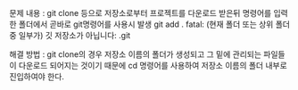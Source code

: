 문제 내용 : 
git clone 등으로 저장소로부터 프로젝트를 다운로드 받은뒤 명령어를 입력한 폴더에서 곧바로 git명령어를 사용시 발생
git add .
fatal: (현재 폴더 또는 상위 폴더 중 일부가) 깃 저장소가 아닙니다: .git

해결 방법 : git clone의 경우 저장소 이름의 폴더가 생성되고 그 밑에 관리되는 파일들이 다운로드 되어지는 것이기 때문에 cd 명령어를 사용하여 저장소 이름의 폴더 내부로 진입하여야 한다.
